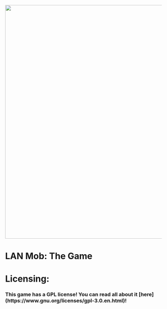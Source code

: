 <p align="center">
    <img src="https://cdn.discordapp.com/attachments/1054716933959843853/1054720710200787064/boot_splash.png" width="750"/></a>
    <h1>LAN Mob: The Game</h1>
</p>

<p>
  <h1>
  Licensing:
  </h1>

  <h3>
  This game has a GPL license! You can read all about it [here](https://www.gnu.org/licenses/gpl-3.0.en.html)!
  </h3>

</p>
